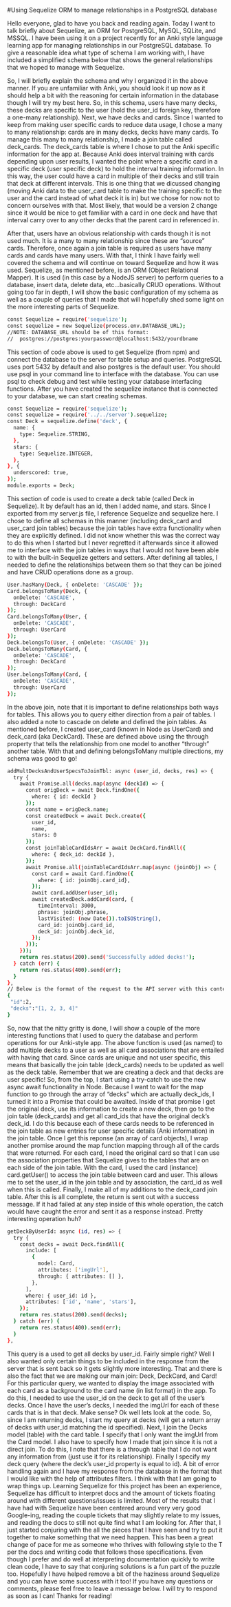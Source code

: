 #Using Sequelize ORM to manage relationships in a PostgreSQL database

Hello everyone, glad to have you back and reading again. Today I want to talk briefly about Sequelize, an ORM for PostgreSQL, MySQL, SQLite, and MSSQL. I have been using it on a project recently for an Anki style language learning app for managing relationships in our PostgreSQL database. To give a reasonable idea what type of schema I am working with, I have included a simplified schema below that shows the general relationships that we hoped to manage with Sequelize.

So, I will briefly explain the schema and why I organized it in the above manner. If you are unfamiliar with Anki, you should look it up now as it should help a bit with the reasoning for certain information in the database though I will try my best here. So, in this schema, users have many decks, these decks are specific to the user (hold the user_id foreign key, therefore a one-many relationship). Next, we have decks and cards. Since I wanted to keep from making user specific cards to reduce data usage, I chose a many to many relationship: cards are in many decks, decks have many cards. To manage this many to many relationship, I made a join table called deck_cards. The deck_cards table is where I chose to put the Anki specific information for the app at. Because Anki does interval training with cards depending upon user results, I wanted the point where a specific card in a specific deck (user specific deck) to hold the interval training information. In this way, the user could have a card in multiple of their decks and still train that deck at different intervals. This is one thing that we dicussed changing (moving Anki data to the user_card table to make the training specific to the user and the card instead of what deck it is in) but we chose for now not to concern ourselves with that. Most likely, that would be a version 2 change since it would be nice to get familiar with a card in one deck and have that interval carry over to any other decks that the parent card in referenced in.

After that, users have an obvious relationship with cards though it is not used much. It is a many to many relationship since these are “source” cards. Therefore, once again a join table is required as users have many cards and cards have many users. With that, I think I have fairly well covered the schema and will continue on toward Sequelize and how it was used. Sequelize, as mentioned before, is an ORM (Object Relational Mapper). It is used (in this case by a NodeJS server) to perform queries to a database, insert data, delete data, etc…basically CRUD operations. Without going too far in depth, I will show the basic configuration of my schema as well as a couple of queries that I made that will hopefully shed some light on the more interesting parts of Sequelize.

```sh
const Sequelize = require('sequelize');
const sequelize = new Sequelize(process.env.DATABASE_URL);
//NOTE: DATABASE_URL should be of this format:
//  postgres://postgres:yourpassword@localhost:5432/yourdbname
```

This section of code above is used to get Sequelize (from npm) and connect the database to the server for table setup and queries. PostgreSQL uses port 5432 by default and also postgres is the default user. You should use psql in your command line to interface with the database. You can use psql to check debug and test while testing your database interfacing functions. After you have created the sequelize instance that is connected to your database, we can start creating schemas.

```sh
const Sequelize = require('sequelize');
const sequelize = require('../../server').sequelize;
const Deck = sequelize.define('deck', {
  name: {
    type: Sequelize.STRING,
  },
  stars: {
    type: Sequelize.INTEGER,
  },
}, {
  underscored: true,
});
module.exports = Deck;
```

This section of code is used to create a deck table (called Deck in Sequelize). It by default has an id, then I added name, and stars. Since I exported from my server.js file, I reference Sequelize and sequelize here. I chose to define all schemas in this manner (including deck_card and user_card join tables) because the join tables have extra functionality when they are explicitly defined. I did not know whether this was the correct way to do this when I started but I never regretted it afterwards since it allowed me to interface with the join tables in ways that I would not have been able to with the built-in Sequelize getters and setters. After defining all tables, I needed to define the relationships between them so that they can be joined and have CRUD operations done as a group.

```sh
User.hasMany(Deck, { onDelete: 'CASCADE' });
Card.belongsToMany(Deck, { 
  onDelete: 'CASCADE',
  through: DeckCard
});
Card.belongsToMany(User, {
  onDelete: 'CASCADE',
  through: UserCard
});
Deck.belongsTo(User, { onDelete: 'CASCADE' });
Deck.belongsToMany(Card, {
  onDelete: 'CASCADE',
  through: DeckCard
});
User.belongsToMany(Card, {
  onDelete: 'CASCADE',
  through: UserCard
});
```

In the above join, note that it is important to define relationships both ways for tables. This allows you to query either direction from a pair of tables. I also added a note to cascade on delete and defined the join tables. As mentioned before, I created user_card (known in Node as UserCard) and deck_card (aka DeckCard). These are defined above using the through property that tells the relationship from one model to another “through” another table. With that and defining belongsToMany multiple directions, my schema was good to go!

```sh
addMultDecksAndUserSpecsToJoinTbl: async (user_id, decks, res) => {
  try {
    await Promise.all(decks.map(async (deckId) => {
      const origDeck = await Deck.findOne({
        where: { id: deckId }
      });
      const name = origDeck.name;
      const createdDeck = await Deck.create({
        user_id,
        name,
        stars: 0
      });
      const joinTableCardIdsArr = await DeckCard.findAll({
        where: { deck_id: deckId },
      });
      await Promise.all(joinTableCardIdsArr.map(async (joinObj) => {
        const card = await Card.findOne({
          where: { id: joinObj.card_id},
        });
        await card.addUser(user_id);
        await createdDeck.addCard(card, {
          timeInterval: 3000,
          phrase: joinObj.phrase,
          lastVisited: (new Date()).toISOString(),
          card_id: joinObj.card_id,
          deck_id: joinObj.deck_id,
        });
      }));
    }));
    return res.status(200).send('Successfully added decks!');
  } catch (err) {
    return res.status(400).send(err);
  }
},
// Below is the format of the request to the API server with this content:
{
 "id":2,
 "decks":"[1, 2, 3, 4]"
}
```

So, now that the nitty gritty is done, I will show a couple of the more interesting functions that I used to query the database and perform operations for our Anki-style app. The above function is used (as named) to add multiple decks to a user as well as all card associations that are entailed with having that card. Since cards are unique and not user specific, this means that basically the join table (deck_cards) needs to be updated as well as the deck table. Remember that we are creating a deck and that decks are user specific! So, from the top, I start using a try-catch to use the new async await functionality in Node. Because I want to wait for the map function to go through the array of “decks” which are actually deck_ids, I turned it into a Promise that could be awaited. Inside of that promise I get the original deck, use its information to create a new deck, then go to the join table (deck_cards) and get all card_ids that have the original deck’s deck_id. I do this because each of these cards needs to be referenced in the join table as new entries for user specific details (Anki information) in the join table.
Once I get this reponse (an array of card objects), I wrap another promise around the map function mapping through all of the cards that were returned. For each card, I need the original card so that I can use the association properties that Sequelize gives to the tables that are on each side of the join table. With the card, I used the card (instance) card.getUser() to access the join table between card and user. This allows me to set the user_id in the join table and by association, the card_id as well when this is called. Finally, I make all of my additions to the deck_card join table. After this is all complete, the return is sent out with a success message. If it had failed at any step inside of this whole operation, the catch would have caught the error and sent it as a response instead. Pretty interesting operation huh?

```sh
getDeckByUserId: async (id, res) => {
  try {
    const decks = await Deck.findAll({
      include: [
        {
          model: Card,
          attributes: ['imgUrl'],
          through: { attributes: [] },
        },
      ],
      where: { user_id: id },
      attributes: ['id', 'name', 'stars'],
    });
    return res.status(200).send(decks);
  } catch (err) {
    return res.status(400).send(err);
  }
},
```

This query is a used to get all decks by user_id. Fairly simple right? Well I also wanted only certain things to be included in the response from the server that is sent back so it gets slightly more interesting. That and there is also the fact that we are making our main join: Deck, DeckCard, and Card! For this particular query, we wanted to display the image associated with each card as a background to the card name (in list format) in the app. To do this, I needed to use the user_id on the deck to get all of the user’s decks. Once I have the user’s decks, I needed the imgUrl for each of these cards that is in that deck. Make sense? Ok well lets look at the code. So, since I am returning decks, I start my query at decks (will get a return array of decks with user_id matching the id specified). Next, I join the Decks model (table) with the card table. I specify that I only want the imgUrl from the Card model. I also have to specify how I made that join since it is not a direct join. To do this, I note that there is a through table that I do not want any information from (just use it for its relationship). Finally I specify my deck query (where the deck’s user_id property is equal to id). A bit of error handling again and I have my response from the database in the format that I would like with the help of attributes filters.
I think with that I am going to wrap things up. Learning Sequelize for this project has been an experience, Sequelize has difficult to interpret docs and the amount of tickets floating around with different questions/issues is limited. Most of the results that I have had with Sequelize have been centered around very very good Google-ing, reading the couple tickets that may slightly relate to my issues, and reading the docs to still not quite find what I am looking for. After that, I just started conjuring with the all the pieces that I have seen and try to put it together to make something that we need happen. This has been a great change of pace for me as someone who thrives with following style to the T per the docs and writing code that follows those specifications. Even though I prefer and do well at interpreting documentation quickly to write clean code, I have to say that conjuring solutions is a fun part of the puzzle too. Hopefully I have helped remove a bit of the haziness around Sequelize and you can have some success with it too!
If you have any questions or comments, please feel free to leave a message below. I will try to respond as soon as I can! Thanks for reading!

